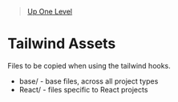 > [Up One Level](../readme.md)

# Tailwind Assets

Files to be copied when using the tailwind hooks.

- base/ - base files, across all project types
- React/ - files specific to React projects